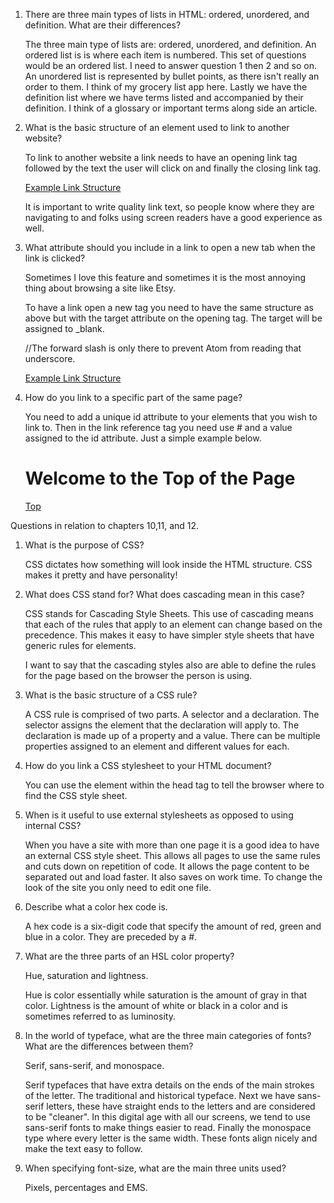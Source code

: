 1.  There are three main types of lists in HTML: ordered, unordered, and definition. What are their differences?

    The three main type of lists are: ordered, unordered, and definition.
    An ordered list is is where each item is numbered. This set of questions would be an ordered list. I need to answer question 1 then 2 and so on. An unordered list is represented by bullet points, as there isn't really an order to them. I think of my grocery list app here. Lastly we have the definition list where we have terms listed and accompanied by their definition. I think of a glossary or important terms along side an article.

2.  What is the basic structure of an element used to link to another website?

    To link to another website a link needs to have an opening link tag followed by the text the user will click on and finally the closing link tag.

    <a href="http://www.pageaddressforlink.com">Example Link Structure</a>

    It is important to write quality link text, so people know where they are navigating to and folks using screen readers have a good experience as well.

3.  What attribute should you include in a link to open a new tab when the link is clicked?

    Sometimes I love this feature and sometimes it is the most annoying thing about browsing a site like Etsy.

    To have a link open a new tag you need to have the same structure as above but with the target attribute on the opening <a> tag. The target will be assigned to \_blank.

    //The forward slash is only there to prevent Atom from reading that underscore.

    <a href="http://www.pageaddressforlink.com" target="\_blank">Example Link Structure</a>

4.  How do you link to a specific part of the same page?

    You need to add a unique id attribute to your elements that you wish to link to.
    Then in the link reference tag you need use # and a value assigned to the id attribute. Just a simple example below.

    <h1 id="top">Welcome to the Top of the Page</h1>
    <a href="#top"> Top</a>

Questions in relation to chapters 10,11, and 12.

1.  What is the purpose of CSS?

    CSS dictates how something will look inside the HTML structure. CSS makes it pretty and have personality!

2.  What does CSS stand for? What does cascading mean in this case?

    CSS stands for Cascading Style Sheets. This use of cascading means that each of the rules that apply to an element can change based on the precedence. This makes it easy to have simpler style sheets that have generic rules for elements.

    I want to say that the cascading styles also are able to define the rules for the page based on the browser the person is using.

3.  What is the basic structure of a CSS rule?

    A CSS rule is comprised of two parts. A selector and a declaration. The selector assigns the element that the declaration will apply to. The declaration is made up of a property and a value. There can be multiple properties assigned to an element and different values for each.

4.  How do you link a CSS stylesheet to your HTML document?

    You can use the <link> element within the head tag to tell the browser where to find the CSS style sheet.

5.  When is it useful to use external stylesheets as opposed to using internal CSS?

    When you have a site with more than one page it is a good idea to have an external CSS style sheet. This allows all pages to use the same rules and cuts down on repetition of code. It allows the page content to be separated out and load faster. It also saves on work time. To change the look of the site you only need to edit one file.

6.  Describe what a color hex code is.

    A hex code is a six-digit code that specify the amount of red, green and blue in a color. They are preceded by a #.

7.  What are the three parts of an HSL color property?

    Hue, saturation and lightness.

    Hue is color essentially while saturation is the amount of gray in that color. Lightness is the amount of white or black in a color and is sometimes referred to as luminosity.

8.  In the world of typeface, what are the three main categories of fonts? What are the differences between them?

    Serif, sans-serif, and monospace.

    Serif typefaces that have extra details on the ends of the main strokes of the letter. The traditional and historical typeface. Next we have sans-serif letters, these have straight ends to the letters and are considered to be "cleaner". In this digital age with all our screens, we tend to use sans-serif fonts to make things easier to read. Finally the monospace type where every letter is the same width. These fonts align nicely and make the text easy to follow.

9.  When specifying font-size, what are the main three units used?

    Pixels, percentages and EMS.
